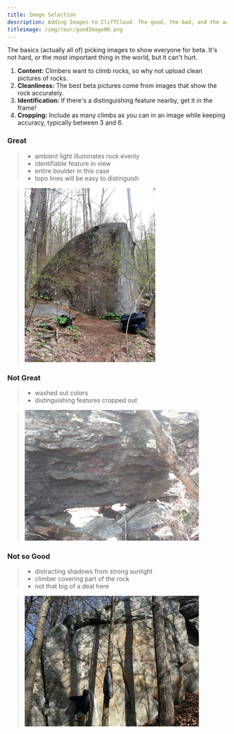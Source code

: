 ```yaml
---
title: Image Selection
description: Adding Images to CliffCloud. The good, the bad, and the awesome.
titleimage: /img/tour/goodImage00.png
---
```

The basics (actually all of) picking images to show everyone for beta.  It's not hard, or the most important thing in the
world, but it can't hurt. 

1. **Content:** Climbers want to climb rocks, so why not upload clean pictures of rocks.
2. **Cleanliness:** The best beta pictures come from images that show the rock accurately. 
3. **Identification:** If there's a distinguishing feature nearby, get it in the frame! 
4. **Cropping:** Include as many climbs as you can in an image while keeping accuracy, typically between 3 and 6. 

### Great
> * ambient light illuminates rock evenly
> * identifiable feature in view 
> * entire boulder in this case
> * topo lines will be easy to distinguish

> ![bad example](/img/tour/goodImage00.png) 

### Not Great 
> * washed out colors
> * distinguishing features cropped out

> ![bad example](/img/tour/badImage01.png) 

### Not so Good  
> * distracting shadows from strong sunlight
> * climber covering part of the rock
> * not that  big of a deal here

> ![bad example](/img/tour/badImage00.png) 


